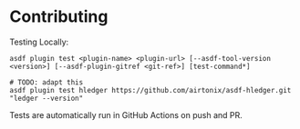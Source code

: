 # Contributing

Testing Locally:

```shell
asdf plugin test <plugin-name> <plugin-url> [--asdf-tool-version <version>] [--asdf-plugin-gitref <git-ref>] [test-command*]

# TODO: adapt this
asdf plugin test hledger https://github.com/airtonix/asdf-hledger.git "ledger --version"
```

Tests are automatically run in GitHub Actions on push and PR.
